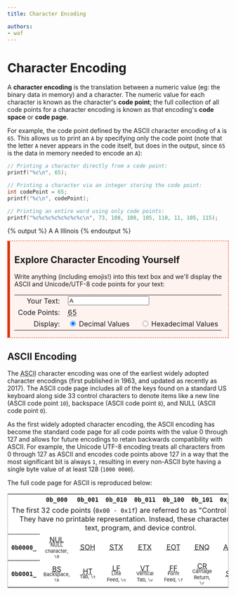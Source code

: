 ```yaml
---
title: Character Encoding

authors:
- waf
---
```


<link rel="stylesheet" href="https://cdnjs.cloudflare.com/ajax/libs/prism-themes/1.9.0/prism-a11y-dark.min.css" integrity="sha512-bd1K4DEquIavX49RSZHIE0Ye6RFOVlGLhtGow9KDbLYqOd/ufhshkP0GoJoVR1jqj7FmOffvVIKuq1tcXlN9ZA==" crossorigin="anonymous" referrerpolicy="no-referrer" />

# Character Encoding

A **character encoding** is the translation between a numeric value (eg: the binary data in memory) and a character.  The numeric value for each character is known as the character's **code point**; the full collection of all code points for a character encoding is known as that encoding's **code space** or **code page**.

For example, the code point defined by the ASCII character encoding of `A` is `65`.  This allows us to print an `A` by specifying only the code point (note that the letter `A` never appears in the code itself, but does in the output, since `65` is the data in memory needed to encode an `A`):

```c
// Printing a character directly from a code point:
printf("%c\n", 65);

// Printing a character via an integer storing the code point:
int codePoint = 65;
printf("%c\n", codePoint);

// Printing an entire word using only code points:
printf("%c%c%c%c%c%c%c%c\n", 73, 108, 108, 105, 110, 11, 105, 115);
```
{% output %}
A
A
Illinois
{% endoutput %}

<div style="background-color: hsla(13, 97%, 97%, 1); border: dashed 1px #DD3403; border-left: solid 6px #DD3403; padding-left: 10px;">

## Explore Character Encoding Yourself

<script>
let input_code_point_change = () => {
  let str = document.getElementById("input_code_point").value;
  let displayFormat = document.querySelector('input[name="input_code_point_display"]:checked').value;

  let result = "";
  for (let i = 0; i < str.length; i++) {
    let cp = str.codePointAt(i);
    if (cp >= 2048) { i++; }

    let c = String.fromCodePoint(cp);

    if (cp == 32) { c = "(SPACE)"; }
    if (cp > 128) { c += ` (UTF-8 code point U+${cp.toString(16).toUpperCase()})`; }

    if (displayFormat == "hex") {
      if (cp > 128) {
        cp = "U+" + cp.toString(16).toUpperCase();
      } else {
        cp = "0x" + cp.toString(16).toUpperCase();
      }
    }
    
    result += `<abbr title="${c}">${cp}</abbr> `;
  }

  document.getElementById("input_code_point_result").innerHTML = result;
  //document.getElementById("input_code_point_result_hex").innerHTML = result_hex;
};
</script>

Write anything (including emojis!) into this text box and we'll display the ASCII and Unicode/UTF-8 code points for your text:

<table>
  <tr>
    <td style="text-align: right; padding-right: 10px;"><label for="input_code_point">Your Text:</label></td>
    <td><input type="text" value="A" id="input_code_point" oninput="input_code_point_change();"></td>
  </tr>
  <tr>
    <td style="text-align: right; padding-right: 10px;">Code Points:</td>
    <td><span id="input_code_point_result"><abbr title="A">65</abbr> </span></td>
  </tr>
  <tr>
    <td style="text-align: right; padding-right: 10px;">Display:</td>
    <td>
      <input type="radio" name="input_code_point_display" id="input_code_point_dec" value="dec" checked onchange="input_code_point_change();"> <label for="input_code_point_dec" style="padding-right: 20px">Decimal Values</label>
      <input type="radio" name="input_code_point_display" id="input_code_point_hex" value="hex" onchange="input_code_point_change();"> <label for="input_code_point_hex">Hexadecimal Values</label>
    </td>
  </tr>
</table>

 </div>

 





## ASCII Encoding

The <abbr title="American Standard Code for Information Interchange">ASCII</abbr> character encoding was one of the earliest widely adopted character encodings (first published in 1963, and updated as recently as 2017).  The ASCII code page includes all of the keys found on a standard US keyboard along side 33 control characters to denote items like a new line (ASCII code point `10`), backspace (ASCII code point `8`), and NULL (ASCII code point `0`).

As the first widely adopted character encoding, the ASCII encoding has become the standard code page for all code points with the value 0 through 127 and allows for future encodings to retain backwards compatibility with ASCII.  For example, the Unicode UTF-8 encoding treats all characters from 0 through 127 as ASCII and encodes code points above 127 in a way that the most significant bit is always `1`, resulting in every non-ASCII byte having a single byte value of at least 128 (`1000 0000`).

The full code page for ASCII is reproduced below:

<style>
.se-ascii-table td div {
  margin-top: -5px; font-size: 11px;
}
</style>

<table class="table table-striped se-ascii-table" style="text-align: center; background-color: white; border: solid 1px #bbb;">
  <tr>
    <th></th>
    <th><code>0b_000</code></th>
    <th><code>0b_001</code></th>
    <th><code>0b_010</code></th>
    <th><code>0b_011</code></th>
    <th><code>0b_100</code></th>
    <th><code>0b_101</code></th>
    <th><code>0x_110</code></th>
    <th><code>0x_111</code></th>
  </tr>
  <tr>
    <td colspan="9">
      The first 32 code points (<code>0x00 - 0x1f</code>) are referred to as &quot;Control Characters&quot;.  They have no printable representation.  Instead, these characters used for text, program, and device control.
    </td>
  </tr>
  <tr>
    <th><code>0b0000_</code></th>
    <td><abbr title="0x00, NULL byte, \0">NUL</abbr><div>NULL character, <code>\0</code></div></td>
    <td><abbr title="0x01, Start of Heading">SOH</abbr></td>
    <td><abbr title="0x02, Start of Text">STX</abbr></td>
    <td><abbr title="0x03, End of Text">ETX</abbr></td>
    <td><abbr title="0x04, End of Transmission">EOT</abbr></td>
    <td><abbr title="0x05, Enquiry">ENQ</abbr></td>
    <td><abbr title="0x06, Acknowledgment">ACK</abbr></td>
    <td><abbr title="0x07, Bell, \b">BEL</abbr><div>Bell, <code>\a</code></div></td>
  </tr>
  <tr>
    <th><code>0b0001_</code></th>
    <td><abbr title="0x08, Back Space, \b">BS</abbr><div>Backspace, <code>\b</code></div></td>
    <td><abbr title="0x09, Horizontal Tab, \t">HT</abbr><div>Tab, <code>\t</code></div></td>
    <td><abbr title="0x0a, Line Feed, \n">LF</abbr><div>Line Feed, <code>\n</code></div></td>
    <td><abbr title="0x0b, Vertical Tab, \v">VT</abbr><div>Vertical Tab, <code>\v</code></td>
    <td><abbr title="0x0c, Form Feed, \f">FF</abbr><div>Form Feed, <code>\f</code></td>
    <td><abbr title="0x0d, Carriage Return, \r">CR</abbr><div>Carriage Return, <code>\r</code></td>
    <td><abbr title="0x0e, Shift Out">SO</abbr></td>
    <td><abbr title="0x0f, Shift In">SI</abbr></td>
  </tr>
</table>